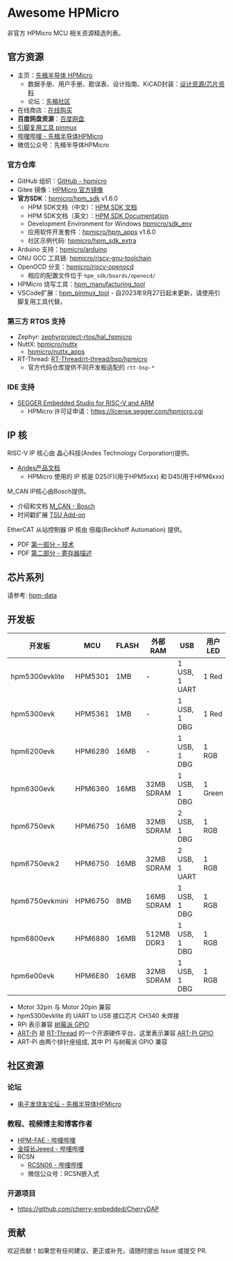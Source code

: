 # Awesome HPMicro

非官方 HPMicro MCU 相关资源精选列表。

## 官方资源

- 主页：[先楫半导体 HPMicro](https://www.hpmicro.com/)
  - 数据手册、用户手册、勘误表、设计指南、KiCAD封装：[设计资源/芯片资料](https://www.hpmicro.com/resources/resources.html)
  - 论坛：[先楫社区](https://www.hpmicro.com/support/forumpark.html)
- 在线商店：[在线购买](https://www.hpmicro.com/support/shop.html)
- **百度网盘资源**：[百度网盘](https://pan.baidu.com/s/1RaYHOD7xk7fnotmgLpoAlA?pwd=xk2n)
- [引脚复用工具 pinmux](https://tools.hpmicro.com/pinmux)
- [哔哩哔哩 - 先楫半导体HPMicro](https://space.bilibili.com/1306310554)
- 微信公众号：先楫半导体HPMicro

### 官方仓库

- GitHub 组织：[GitHub - hpmicro](https://github.com/hpmicro)
- Gitee 镜像：[HPMicro 官方镜像](https://gitee.com/hpmicro)
- **官方SDK**：[hpmicro/hpm_sdk](https://github.com/hpmicro/hpm_sdk) v1.6.0
  - HPM SDK文档（中文）：[HPM SDK 文档](https://hpm-sdk.readthedocs.io/zh-cn/latest/)
  - HPM SDK文档（英文）：[HPM SDK Documentation](http://doc.hpmicro.com/sdk_doc/en/latest/html/index.html)
  - Development Environment for Windows [hpmicro/sdk_env](https://github.com/hpmicro/sdk_env)
  - 应用软件开发套件：[hpmicro/hpm_apps](https://github.com/hpmicro/hpm_apps) v1.6.0
  - 社区示例代码: [hpmicro/hpm_sdk_extra](https://github.com/hpmicro/hpm_sdk_extra)
- Arduino 支持：[hpmicro/arduino](https://github.com/hpmicro/arduino)
- GNU GCC 工具链: [hpmicro/riscv-gnu-toolchain](https://github.com/hpmicro/riscv-gnu-toolchain)
- OpenOCD 分支：[hpmicro/riscv-openocd](https://github.com/hpmicro/riscv-openocd)
  - 相应的配置文件位于 `hpm_sdk/boards/openocd/`
- HPMicro 烧写工具：[hpm_manufacturing_tool](https://github.com/hpmicro/hpm_manufacturing_tool)
- VSCode扩展：[hpm_pinmux_tool](https://github.com/hpmicro/hpm_pinmux_tool) - 自2023年9月27日起未更新，请使用引脚复用工具代替。

### 第三方 RTOS 支持

- Zephyr: [zephyrproject-rtos/hal_hpmicro](https://github.com/zephyrproject-rtos/hal_hpmicro)
- NuttX: [hpmicro/nuttx](https://github.com/hpmicro/nuttx)
  - [hpmicro/nuttx_apps](https://github.com/hpmicro/nuttx_apps)
- RT-Thread: [RT-Thread/rt-thread/bsp/hpmicro](https://github.com/RT-Thread/rt-thread/tree/master/bsp/hpmicro)
  - 官方代码仓库提供不同开发板适配的 `rtt-bsp-*`

### IDE 支持

- [SEGGER Embedded Studio for RISC-V and ARM](https://www.segger.com/downloads/embedded-studio/#embeddedstudio)
  - HPMicro 许可证申请：<https://license.segger.com/hpmicro.cgi>

## IP 核

RISC-V IP 核心由 晶心科技(Andes Technology Corporation)提供。

- [Andes产品文档](http://www.andestech.com/en/products-solutions/product-documentation/)
  - HPMicro 使用的 IP 核是 D25(F)(用于HPM5xxx) 和 D45(用于HPM6xxx)

M_CAN IP核心由Bosch提供。

- 介绍和文档 [M_CAN - Bosch](https://www.bosch-semiconductors.com/ip-modules/can-ip-modules/m-can/)
- 时间戳扩展 [TSU Add-on](https://www.bosch-semiconductors.com/ip-modules/can-ip-modules/tsu-for-m-can/)

EtherCAT 从站控制器 IP 核由 倍福(Beckhoff Automation) 提供。

- PDF [第一部分 – 技术](https://download.beckhoff.com/download/document/io/ethercat-development-products/ethercat_esc_datasheet_sec1_technology_2i3.pdf)
- PDF [第二部分 - 寄存器描述](https://download.beckhoff.com/download/document/io/ethercat-development-products/ethercat_esc_datasheet_sec2_registers_3i0.pdf)

## 芯片系列

请参考: [hpm-data]

## 开发板

| 开发板         | MCU     | FLASH | 外部 RAM   | USB          | 用户LED         | 用户按钮         | GPIO 接口            | 以太网   | 其他                                                    |
|----------------|---------|-------|------------|--------------|-----------------|------------------|----------------------|----------|---------------------------------------------------------|
| hpm5300evklite | HPM5301 | 1MB   | -          | 1 USB, 1 UART| 1 Red           | 1 Boot, 1 User   | RPi                  | -        |                                                         |
| hpm5300evk     | HPM5361 | 1MB   | -          | 1 USB, 1 DBG | 1 Red           | 1 User, 1 WBUTN  | RPi, Motor 32pin     | -        | ADC, CAN, LIN, 485, 422                                 |
| hpm6200evk     | HPM6280 | 16MB  | -          | 1 USB, 1 DBG | 1 RGB           | 1 PBUTN          | ART-Pi, Motor 20pin  | -        | ADC, HRPWM                                              |
| hpm6300evk     | HPM6360 | 16MB  | 32MB SDRAM | 1 USB, 1 DBG | 1 Green         | 1 PBUTN, 1 WBUTN | RPi, Motor 20pin     | 100M     | TF卡, CAN                                               |
| hpm6750evk     | HPM6750 | 16MB  | 32MB SDRAM | 2 USB, 1 DBG | 1 RGB           | 1 PBUTN, 1 WBUTN | 12pin, Motor 20pin   | 1G, 100M | LCD/TP, DVP, TF卡, CAN, Audio, Buzzer                   |
| hpm6750evk2    | HPM6750 | 16MB  | 32MB SDRAM | 2 USB, 1 UART| 1 RGB           | 1 PBUTN, 1 WBUTN | 12pin, Motor 20pin   | 1G, 100M | LCD/TP, DVP, TF卡, CAN, Audio                           |
| hpm6750evkmini | HPM6750 | 8MB   | 16MB SDRAM | 1 USB, 1 DBG | 1 RGB           | 1 PBUTN, 1 WBUTN | ART-Pi               | -        | LCD, DVP, RW007 WiFi, TF卡, Buzzer, Audio               |
| hpm6800evk     | HPM6880 | 16MB  | 512MB DDR3 | 1 USB, 1 DBG | 1 RGB           | 2 User           | RPi, ADC 16pin       | 1G       | eMMC, EEPROM, TF卡, Audio, CAN, LCD, MIPI, DVP          |
| hpm6e00evk     | HPM6E80 | 16MB  | 32MB SDRAM | 1 USB, 1 DBG | 1 RGB           | 2 User           | RPi, Motor 32pin     | 1G       | 2 EtherCAT, Audio, ADC, CAN, PPI/FEMC(SDRAM)            |

- Motor 32pin 与 Motor 20pin 兼容
- hpm5300evklite 的 UART to USB 接口芯片 CH340 未焊接
- RPi 表示兼容 [树莓派 GPIO](https://pinout.xyz/)
- [ART-Pi] 是 [RT-Thread] 的一个开源硬件平台，这里表示兼容 [ART-Pi GPIO](https://art-pi.github.io/website/docs/#/tutorial/pin-description)
- ART-Pi 由两个排针座组成, 其中 P1 与树莓派 GPIO 兼容

## 社区资源

### 论坛

- [电子发烧友论坛 - 先楫半导体HPMicro](https://bbs.elecfans.com/group_1700)

### 教程、视频博主和博客作者

- [HPM-FAE - 哔哩哔哩](https://space.bilibili.com/592932589)
- [金探长Jeeed - 哔哩哔哩](https://space.bilibili.com/191119115)
- RCSN
  - [RCSN06 - 哔哩哔哩](https://space.bilibili.com/281444293)
  - 微信公众号：RCSN嵌入式

### 开源项目

- <https://github.com/cherry-embedded/CherryDAP>

## 贡献

欢迎贡献！如果您有任何建议、更正或补充，请随时提出 Issue 或提交 PR.

[hpm-data]: https://github.com/andelf/hpm-data
[ART-Pi]: https://art-pi.github.io/website
[RT-Thread]: https://github.com/RT-Thread/rt-thread
